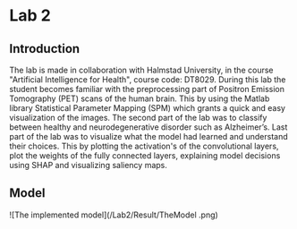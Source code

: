 # Lab 2
## Introduction
The lab is made in collaboration with Halmstad University, in the course "Artificial Intelligence for Health", course code: DT8029.
During this lab the student becomes familiar with the preprocessing part of Positron Emission Tomography (PET) scans of the human brain. 
This by using the Matlab library Statistical Parameter Mapping (SPM) which grants a quick and easy visualization of the images. 
The second part of the lab was to classify between healthy and neurodegenerative disorder such as Alzheimer’s. 
Last part of the lab was to visualize what the model had learned and understand their choices. 
This by plotting the activation's of the convolutional layers, plot the weights of the fully connected layers, explaining model decisions using SHAP and visualizing saliency maps. 

## Model
![The implemented model](/Lab2/Result/TheModel .png)
